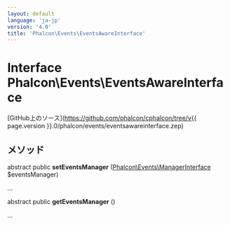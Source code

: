 ```yaml
---
layout: default
language: 'ja-jp'
version: '4.0'
title: 'Phalcon\Events\EventsAwareInterface'
---
```


# Interface **Phalcon\Events\EventsAwareInterface**

[GitHub上のソース](https://github.com/phalcon/cphalcon/tree/v{{ page.version }}.0/phalcon/events/eventsawareinterface.zep)

## メソッド

abstract public **setEventsManager** ([Phalcon\Events\ManagerInterface](Phalcon_Events_ManagerInterface) $eventsManager)

...

abstract public **getEventsManager** ()

...